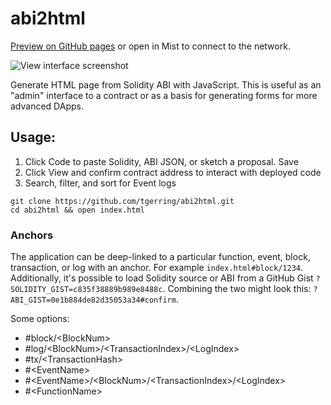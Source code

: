 # abi2html

[Preview on GitHub pages](https://tgerring.github.io/abi2html/) or open in Mist to connect to the network.

![View interface screenshot](https://files.gitter.im/frozeman/jdNX/Screen-Shot-2015-12-03-at-11.13.47.png "Autogenerated interfaces")

Generate HTML page from Solidity ABI with JavaScript. This is useful as an "admin" interface to a contract or as a basis for generating forms for more advanced DApps.

## Usage:

1. Click Code to paste Solidity, ABI JSON, or sketch a proposal. Save
2. Click View and confirm contract address to interact with deployed code
3. Search, filter, and sort for Event logs

```
git clone https://github.com/tgerring/abi2html.git
cd abi2html && open index.html
```


### Anchors


The application can be deep-linked to a particular function, event, block, transaction, or log with an anchor. For example `index.html#block/1234`. Additionally, it's possible to load Solidity source or ABI from a GitHub Gist  `?SOLIDITY_GIST=c835f38889b989e8488c`. Combining the two might look this: `?ABI_GIST=0e1b884de82d35053a34#confirm`.

Some options:

* #block/&lt;BlockNum&gt;
* #log/&lt;BlockNum&gt;/&lt;TransactionIndex&gt;/&lt;LogIndex&gt;
* #tx/&lt;TransactionHash&gt;
* #&lt;EventName&gt;
* #&lt;EventName&gt;/&lt;BlockNum&gt;/&lt;TransactionIndex&gt;/&lt;LogIndex&gt;
* #&lt;FunctionName&gt;
